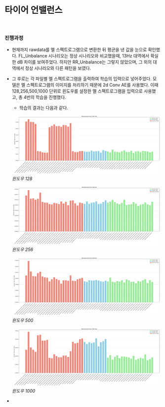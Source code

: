 # 타이어 언밸런스

<br>

### 진행과정
- 현재까지 rawdata를 멜 스펙트로그램으로 변환한 뒤 평균을 낸 값을 눈으로 확인했다. FL_Unbalance 시나리오는 정상 시나리오와 비교했을때, 13Hz 대역에서 확실한 dB 차이를 보여주었다. 하지만 RR_Unbalance는 그렇지 않았으며, 그 외의 대역에서 정상 시나리오와 다른 패턴을 보였다.

- 그 후로는 각 파일별 멜 스펙트로그램을 출력하여 학습의 입력으로 넣어주었다. 모델은 멜 스펙트로그램의 이미지를 처리하기 때문에 2d Conv AE를 사용했다. 이때 128,256,500,1000 단위로 윈도우를 설정한 멜 스펙트로그램을 입력으로 사용했고, 총 4번의 학습을 진행했다.

    - 학습의 결과는 다음과 같다.

    ![128_16](./128_16.png)
    *윈도우 128*

    ![256_32](./256_32.png)
    *윈도우 256* 

    ![poster](500_16.png)
    *윈도우 500*

    ![poster](1000_16.png)
    *윈도우 1000*

- 
